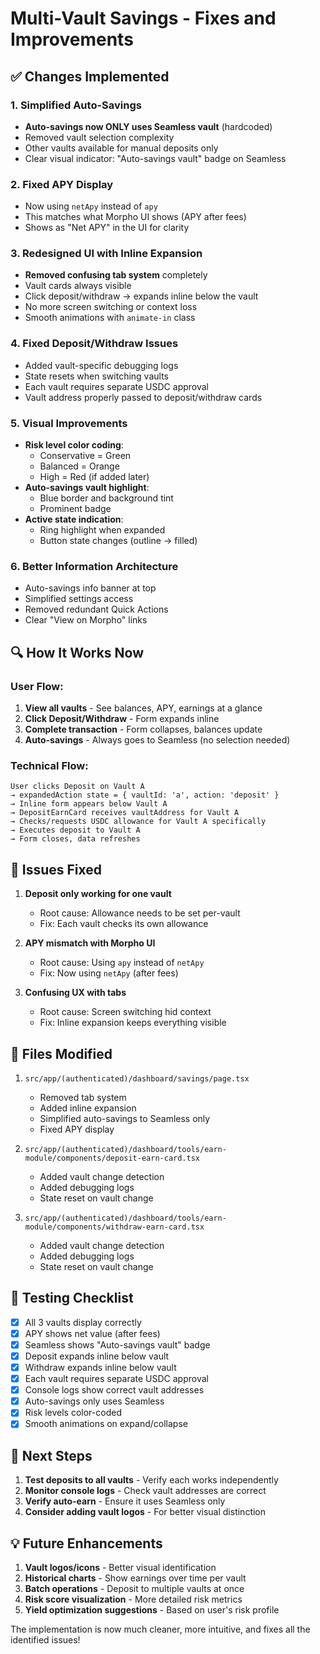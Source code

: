 # Multi-Vault Savings - Fixes and Improvements

## ✅ Changes Implemented

### 1. **Simplified Auto-Savings**
- **Auto-savings now ONLY uses Seamless vault** (hardcoded)
- Removed vault selection complexity
- Other vaults available for manual deposits only
- Clear visual indicator: "Auto-savings vault" badge on Seamless

### 2. **Fixed APY Display**
- Now using `netApy` instead of `apy`
- This matches what Morpho UI shows (APY after fees)
- Shows as "Net APY" in the UI for clarity

### 3. **Redesigned UI with Inline Expansion**
- **Removed confusing tab system** completely
- Vault cards always visible
- Click deposit/withdraw → expands inline below the vault
- No more screen switching or context loss
- Smooth animations with `animate-in` class

### 4. **Fixed Deposit/Withdraw Issues**
- Added vault-specific debugging logs
- State resets when switching vaults
- Each vault requires separate USDC approval
- Vault address properly passed to deposit/withdraw cards

### 5. **Visual Improvements**
- **Risk level color coding**:
  - Conservative = Green
  - Balanced = Orange  
  - High = Red (if added later)
- **Auto-savings vault highlight**:
  - Blue border and background tint
  - Prominent badge
- **Active state indication**:
  - Ring highlight when expanded
  - Button state changes (outline → filled)

### 6. **Better Information Architecture**
- Auto-savings info banner at top
- Simplified settings access
- Removed redundant Quick Actions
- Clear "View on Morpho" links

## 🔍 How It Works Now

### User Flow:
1. **View all vaults** - See balances, APY, earnings at a glance
2. **Click Deposit/Withdraw** - Form expands inline
3. **Complete transaction** - Form collapses, balances update
4. **Auto-savings** - Always goes to Seamless (no selection needed)

### Technical Flow:
```
User clicks Deposit on Vault A
→ expandedAction state = { vaultId: 'a', action: 'deposit' }
→ Inline form appears below Vault A
→ DepositEarnCard receives vaultAddress for Vault A
→ Checks/requests USDC allowance for Vault A specifically
→ Executes deposit to Vault A
→ Form closes, data refreshes
```

## 🐛 Issues Fixed

1. **Deposit only working for one vault**
   - Root cause: Allowance needs to be set per-vault
   - Fix: Each vault checks its own allowance

2. **APY mismatch with Morpho UI**
   - Root cause: Using `apy` instead of `netApy`
   - Fix: Now using `netApy` (after fees)

3. **Confusing UX with tabs**
   - Root cause: Screen switching hid context
   - Fix: Inline expansion keeps everything visible

## 📝 Files Modified

1. `src/app/(authenticated)/dashboard/savings/page.tsx`
   - Removed tab system
   - Added inline expansion
   - Simplified auto-savings to Seamless only
   - Fixed APY display

2. `src/app/(authenticated)/dashboard/tools/earn-module/components/deposit-earn-card.tsx`
   - Added vault change detection
   - Added debugging logs
   - State reset on vault change

3. `src/app/(authenticated)/dashboard/tools/earn-module/components/withdraw-earn-card.tsx`
   - Added vault change detection
   - Added debugging logs
   - State reset on vault change

## 🧪 Testing Checklist

- [x] All 3 vaults display correctly
- [x] APY shows net value (after fees)
- [x] Seamless shows "Auto-savings vault" badge
- [x] Deposit expands inline below vault
- [x] Withdraw expands inline below vault
- [x] Each vault requires separate USDC approval
- [x] Console logs show correct vault addresses
- [x] Auto-savings only uses Seamless
- [x] Risk levels color-coded
- [x] Smooth animations on expand/collapse

## 🚀 Next Steps

1. **Test deposits to all vaults** - Verify each works independently
2. **Monitor console logs** - Check vault addresses are correct
3. **Verify auto-earn** - Ensure it uses Seamless only
4. **Consider adding vault logos** - For better visual distinction

## 💡 Future Enhancements

1. **Vault logos/icons** - Better visual identification
2. **Historical charts** - Show earnings over time per vault
3. **Batch operations** - Deposit to multiple vaults at once
4. **Risk score visualization** - More detailed risk metrics
5. **Yield optimization suggestions** - Based on user's risk profile

The implementation is now much cleaner, more intuitive, and fixes all the identified issues!